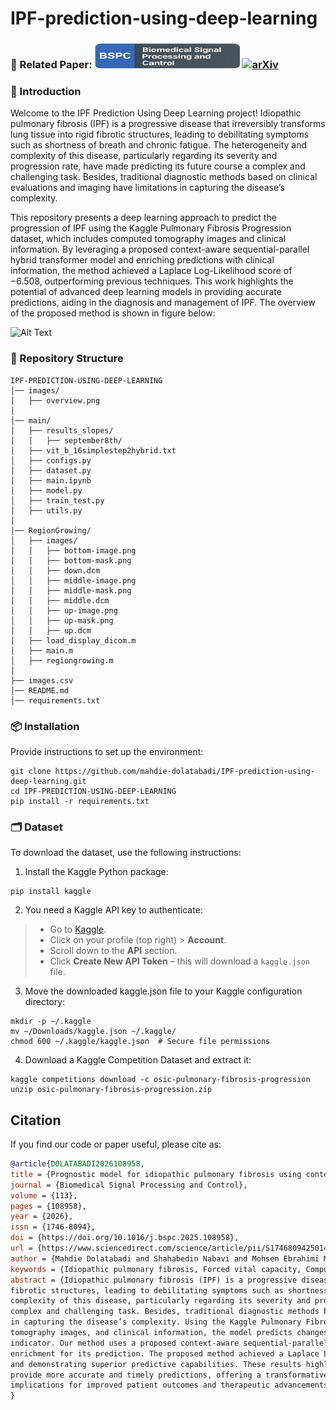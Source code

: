 # IPF-prediction-using-deep-learning
### 📄 Related Paper: [<img src="https://github.com/mahdie-dolatabadi/IPF-prediction-using-deep-learning/blob/main/images/BSPC3.svg">](https://doi.org/10.1016/j.bspc.2025.108958) [![arXiv](https://img.shields.io/badge/arXiv-2503.00386-red)](https://arxiv.org/abs/2503.00386)
### 👋 Introduction 

Welcome to the IPF Prediction Using Deep Learning project! Idiopathic pulmonary fibrosis (IPF) is a progressive disease that irreversibly transforms lung tissue into rigid fibrotic structures, leading to debilitating symptoms such as shortness of breath and chronic fatigue. The heterogeneity and complexity of this disease, particularly regarding its severity and progression rate, have made predicting its future course a complex and challenging task. Besides, traditional diagnostic methods based on clinical evaluations and imaging have limitations in capturing the disease’s complexity.

This repository presents a deep learning approach to predict the progression of IPF using the Kaggle Pulmonary Fibrosis Progression dataset, which includes computed tomography images and clinical information. By leveraging a proposed context-aware sequential-parallel hybrid transformer model and enriching predictions with clinical information, the method achieved a Laplace Log-Likelihood score of −6.508, outperforming previous techniques. This work highlights the potential of advanced deep learning models in providing accurate predictions, aiding in the diagnosis and management of IPF. The overview of the proposed method is shown in figure below:

![Alt Text](images/overview.png)
### 📂 Repository Structure
```plaintext
IPF-PREDICTION-USING-DEEP-LEARNING  
│── images/  
│   ├── overview.png  
│  
│── main/  
│   ├── results_slopes/  
│   │   ├── september8th/    
│   ├── vit_b_16simplestep2hybrid.txt  
│   ├── configs.py  
│   ├── dataset.py   
│   ├── main.ipynb  
│   ├── model.py  
│   ├── train_test.py  
│   ├── utils.py  
│  
│── RegionGrowing/  
│   ├── images/  
│   │   ├── bottom-image.png  
│   │   ├── bottom-mask.png  
│   │   ├── down.dcm  
│   │   ├── middle-image.png  
│   │   ├── middle-mask.png  
│   │   ├── middle.dcm  
│   │   ├── up-image.png  
│   │   ├── up-mask.png  
│   │   ├── up.dcm  
│   ├── load_display_dicom.m  
│   ├── main.m  
│   ├── regiongrowing.m  
│  
├── images.csv 
│── README.md 
│── requirements.txt
``` 
### 📦 Installation
Provide instructions to set up the environment:
```plaintext
git clone https://github.com/mahdie-dolatabadi/IPF-prediction-using-deep-learning.git
cd IPF-PREDICTION-USING-DEEP-LEARNING
pip install -r requirements.txt
```
### 🗂️ Dataset
To download the dataset, use the following instructions:
1. Install the Kaggle Python package:
```plaintext
pip install kaggle
```
2. You need a Kaggle API key to authenticate:
> - Go to [Kaggle](https://www.kaggle.com/).  
> - Click on your profile (top right) > **Account**.  
> - Scroll down to the **API** section.  
> - Click **Create New API Token** – this will download a `kaggle.json` file. 

3. Move the downloaded kaggle.json file to your Kaggle configuration directory:
```plaintext
mkdir -p ~/.kaggle
mv ~/Downloads/kaggle.json ~/.kaggle/
chmod 600 ~/.kaggle/kaggle.json  # Secure file permissions
```
4. Download a Kaggle Competition Dataset and extract it:
```plaintext
kaggle competitions download -c osic-pulmonary-fibrosis-progression
unzip osic-pulmonary-fibrosis-progression.zip
```

## Citation

If you find our code or paper useful, please cite as:

```bibtex
@article{DOLATABADI2026108958,
title = {Prognostic model for idiopathic pulmonary fibrosis using context-aware sequential-parallel hybrid transformer and enriched clinical information},
journal = {Biomedical Signal Processing and Control},
volume = {113},
pages = {108958},
year = {2026},
issn = {1746-8094},
doi = {https://doi.org/10.1016/j.bspc.2025.108958},
url = {https://www.sciencedirect.com/science/article/pii/S1746809425014697},
author = {Mahdie Dolatabadi and Shahabedin Nabavi and Mohsen Ebrahimi Moghaddam},
keywords = {Idiopathic pulmonary fibrosis, Forced vital capacity, Computed tomography, Deep learning},
abstract = {Idiopathic pulmonary fibrosis (IPF) is a progressive disease that irreversibly transforms lung tissue into rigid
fibrotic structures, leading to debilitating symptoms such as shortness of breath and chronic fatigue. The heterogeneity and
complexity of this disease, particularly regarding its severity and progression rate, have made predicting its future course a
complex and challenging task. Besides, traditional diagnostic methods based on clinical evaluations and imaging have limitations
in capturing the disease’s complexity. Using the Kaggle Pulmonary Fibrosis Progression dataset, which includes computed
tomography images, and clinical information, the model predicts changes in forced vital capacity (FVC), a key progression
indicator. Our method uses a proposed context-aware sequential-parallel hybrid transformer model and clinical information
enrichment for its prediction. The proposed method achieved a Laplace Log-Likelihood score of −6.508, outperforming prior methods
and demonstrating superior predictive capabilities. These results highlight the potential of advanced deep learning techniques to
provide more accurate and timely predictions, offering a transformative approach to the diagnosis and management of IPF, with
implications for improved patient outcomes and therapeutic advancements. Code Availability:[GitHub](https://github.com/mahdie-dolatabadi/IPF-prediction-using-deep-learning)}
}





